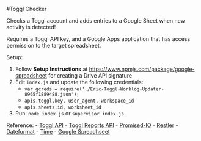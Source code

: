 #Toggl Checker

Checks a Toggl account and adds entries to a Google Sheet when new activity is detected!

Requires a Toggl API key, and a Google Apps application that has access permission to the target spreadsheet.

Setup:

1. Follow **Setup Instructions** at https://www.npmjs.com/package/google-spreadsheet for creating a Drive API signature
1. Edit `index.js` and update the following credentials:
    - `var gcreds = require('./Eric-Toggl-Worklog-Updater-8965f1889488.json');`
    - `apis.toggl.key, user_agent, workspace_id`
    - `apis.sheets.id, worksheet_id`
1. Run: `node index.js` or `supervisor index.js`

Reference:
    - [Toggl API](https://github.com/toggl/toggl_api_docs/blob/master/toggl_api.md)
    - [Toggl Reports API](https://github.com/toggl/toggl_api_docs/blob/master/reports.md)
    - [Promised-IO](https://github.com/kriszyp/promised-io)
    - [Restler](https://github.com/danwrong/restler)
    - [Dateformat](https://www.npmjs.com/package/dateformat)
    - [Time](https://www.npmjs.com/package/time)
    - [Google Spreadhseet](https://www.npmjs.com/package/google-spreadsheet)